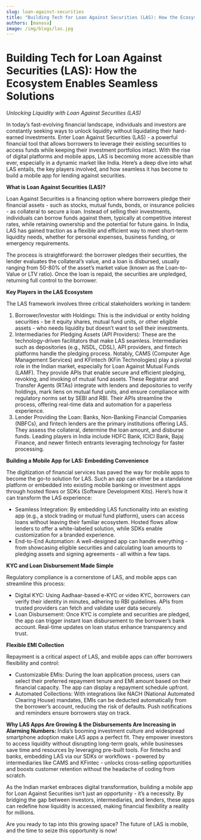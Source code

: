 ```yaml
---
slug: loan-against-securities
title: "Building Tech for Loan Against Securities (LAS): How the Ecosystem Enables Seamless Solutions"
authors: [manasa]
image: /img/blogs/las.jpg
---
```


# Building Tech for Loan Against Securities (LAS): How the Ecosystem Enables Seamless Solutions

_Unlocking Liquidity with Loan Against Securities (LAS)_

In today’s fast-evolving financial landscape, individuals and investors are constantly seeking ways to unlock liquidity without liquidating their hard-earned investments.<!-- truncate --> Enter Loan Against Securities (LAS) - a powerful financial tool that allows borrowers to leverage their existing securities to access funds while keeping their investment portfolios intact. With the rise of digital platforms and mobile apps, LAS is becoming more accessible than ever, especially in a dynamic market like India. Here’s a deep dive into what LAS entails, the key players involved, and how seamless it has become to build a mobile app for lending against securities.

**What is Loan Against Securities (LAS)?**

Loan Against Securities is a financing option where borrowers pledge their financial assets - such as stocks, mutual funds, bonds, or insurance policies - as collateral to secure a loan. Instead of selling their investments, individuals can borrow funds against them, typically at competitive interest rates, while retaining ownership and the potential for future gains. In India, LAS has gained traction as a flexible and efficient way to meet short-term liquidity needs, whether for personal expenses, business funding, or emergency requirements.

The process is straightforward: the borrower pledges their securities, the lender evaluates the collateral’s value, and a loan is disbursed, usually ranging from 50-80% of the asset’s market value (known as the Loan-to-Value or LTV ratio). Once the loan is repaid, the securities are unpledged, returning full control to the borrower.

**Key Players in the LAS Ecosystem**

The LAS framework involves three critical stakeholders working in tandem:

1. Borrower/Investor with Holdings: This is the individual or entity holding securities - be it equity shares, mutual fund units, or other eligible assets - who needs liquidity but doesn’t want to sell their investments.
2. Intermediaries for Pledging Assets (API Providers): These are the technology-driven facilitators that make LAS seamless. Intermediaries such as depositories (e.g., NSDL, CDSL), API providers, and fintech platforms handle the pledging process. Notably, CAMS (Computer Age Management Services) and KFintech (KFin Technologies) play a pivotal role in the Indian market, especially for Loan Against Mutual Funds (LAMF). They provide APIs that enable secure and efficient pledging, revoking, and invoking of mutual fund assets. These Registrar and Transfer Agents (RTAs) integrate with lenders and depositories to verify holdings, mark liens on mutual fund units, and ensure compliance with regulatory norms set by SEBI and RBI. Their APIs streamline the process, offering real-time data and automation for a paperless experience.
3. Lender Providing the Loan: Banks, Non-Banking Financial Companies (NBFCs), and fintech lenders are the primary institutions offering LAS. They assess the collateral, determine the loan amount, and disburse funds. Leading players in India include HDFC Bank, ICICI Bank, Bajaj Finance, and newer fintech entrants leveraging technology for faster processing.

**Building a Mobile App for LAS: Embedding Convenience**

The digitization of financial services has paved the way for mobile apps to become the go-to solution for LAS. Such an app can either be a standalone platform or embedded into existing mobile banking or investment apps through hosted flows or SDKs (Software Development Kits). Here’s how it can transform the LAS experience:

- Seamless Integration: By embedding LAS functionality into an existing app (e.g., a stock trading or mutual fund platform), users can access loans without leaving their familiar ecosystem. Hosted flows allow lenders to offer a white-labeled solution, while SDKs enable customization for a branded experience.
- End-to-End Automation: A well-designed app can handle everything - from showcasing eligible securities and calculating loan amounts to pledging assets and signing agreements - all within a few taps.

**KYC and Loan Disbursement Made Simple**

Regulatory compliance is a cornerstone of LAS, and mobile apps can streamline this process:

- Digital KYC: Using Aadhaar-based e-KYC or video KYC, borrowers can verify their identity in minutes, adhering to RBI guidelines. APIs from trusted providers can fetch and validate user data securely.
- Loan Disbursement: Once KYC is complete and securities are pledged, the app can trigger instant loan disbursement to the borrower’s bank account. Real-time updates on loan status enhance transparency and trust.

**Flexible EMI Collection**

Repayment is a critical aspect of LAS, and mobile apps can offer borrowers flexibility and control:

- Customizable EMIs: During the loan application process, users can select their preferred repayment tenure and EMI amount based on their financial capacity. The app can display a repayment schedule upfront.
- Automated Collections: With integrations like NACH (National Automated Clearing House) mandates, EMIs can be deducted automatically from the borrower’s account, reducing the risk of defaults. Push notifications and reminders ensure borrowers stay on track.

**Why LAS Apps Are Growing & the Disbursements Are Increasing in Alarming Numbers:**
India’s booming investment culture and widespread smartphone adoption make LAS apps a perfect fit. They empower investors to access liquidity without disrupting long-term goals, while businesses save time and resources by leveraging pre-built tools. For fintechs and banks, embedding LAS via our SDKs or workflows - powered by intermediaries like CAMS and KFintec - unlocks cross-selling opportunities and boosts customer retention without the headache of coding from scratch.

As the Indian market embraces digital transformation, building a mobile app for Loan Against Securities isn’t just an opportunity - it’s a necessity. By bridging the gap between investors, intermediaries, and lenders, these apps can redefine how liquidity is accessed, making financial flexibility a reality for millions.

Are you ready to tap into this growing space? The future of LAS is mobile, and the time to seize this opportunity is now!
